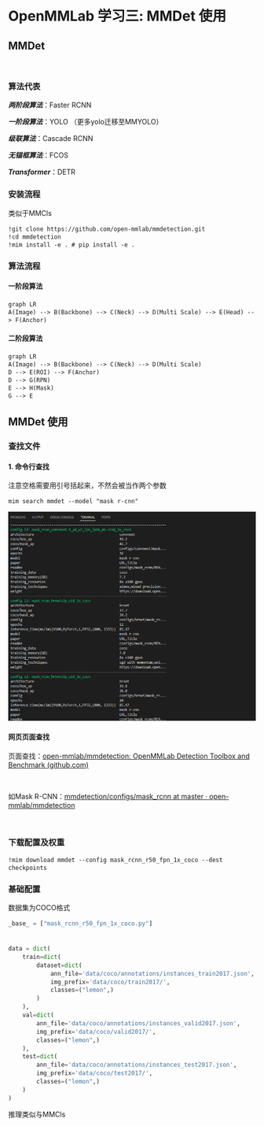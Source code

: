 # OpenMMLab 学习三: MMDet 使用

## MMDet

<img title="" src="file:///D:/openmmlab learn/openmmlab-learn/Documents/five day/imgs/1.png" alt="">

### 算法代表

***两阶段算法***：Faster RCNN

***一阶段算法***：YOLO （更多yolo迁移至MMYOLO）

***级联算法***：Cascade RCNN

***无锚框算法***：FCOS

***Transformer***：DETR

### 安装流程

类似于MMCls

```
!git clone https://github.com/open-mmlab/mmdetection.git
!cd mmdetection
!mim install -e . # pip install -e .
```

### 算法流程

#### 一阶段算法

```mermaid
graph LR
A(Image) --> B(Backbone) --> C(Neck) --> D(Multi Scale) --> E(Head) --> F(Anchor)
```

#### 二阶段算法

```mermaid
graph LR
A(Image) --> B(Backbone) --> C(Neck) --> D(Multi Scale)
D --> E(ROI) --> F(Anchor)
D --> G(RPN)
E --> H(Mask)
G --> E
```

## MMDet 使用

### 查找文件

#### 1. 命令行查找

注意空格需要用引号括起来，不然会被当作两个参数

```
mim search mmdet --model "mask r-cnn"
```

<img src="imgs/2.png">

#### 网页页面查找

页面查找：[open-mmlab/mmdetection: OpenMMLab Detection Toolbox and Benchmark (github.com)](https://github.com/open-mmlab/mmdetection)

<img title="" src="file:///D:/openmmlab learn/openmmlab-learn/Documents/five day/imgs/3.png" alt="">

如Mask R-CNN：[mmdetection/configs/mask_rcnn at master · open-mmlab/mmdetection](https://github.com/open-mmlab/mmdetection/tree/master/configs/mask_rcnn)

<img title="" src="file:///D:/openmmlab learn/openmmlab-learn/Documents/five day/imgs/4.png" alt="">

### 下载配置及权重

```
!mim download mmdet --config mask_rcnn_r50_fpn_1x_coco --dest checkpoints
```

### 基础配置

数据集为COCO格式

```python
_base_ = ["mask_rcnn_r50_fpn_1x_coco.py"]


data = dict(
    train=dict(
        dataset=dict(
            ann_file='data/coco/annotations/instances_train2017.json',
            img_prefix='data/coco/train2017/',
            classes=("lemon",)
        )
    ),
    val=dict(
        ann_file='data/coco/annotations/instances_valid2017.json',
        img_prefix='data/coco/valid2017/',
        classes=("lemon",)
    ),
    test=dict(
        ann_file='data/coco/annotations/instances_test2017.json',
        img_prefix='data/coco/test2017/',
        classes=("lemon",)
    )
)
```

推理类似与MMCls
